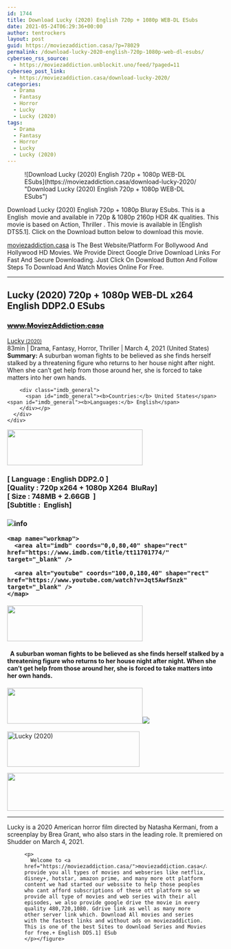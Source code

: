 ```yaml
---
id: 1744
title: Download Lucky (2020) English 720p + 1080p WEB-DL ESubs
date: 2021-05-24T06:29:36+00:00
author: tentrockers
layout: post
guid: https://moviezaddiction.casa/?p=78029
permalink: /download-lucky-2020-english-720p-1080p-web-dl-esubs/
cyberseo_rss_source:
  - https://moviezaddiction.unblockit.uno/feed/?paged=11
cyberseo_post_link:
  - https://moviezaddiction.casa/download-lucky-2020/
categories:
  - Drama
  - Fantasy
  - Horror
  - Lucky
  - Lucky (2020)
tags:
  - Drama
  - Fantasy
  - Horror
  - Lucky
  - Lucky (2020)
---
```

<figure class="entry-thumbnail">![Download Lucky (2020) English 720p + 1080p WEB-DL ESubs](https://moviezaddiction.casa/download-lucky-2020/ "Download Lucky (2020) English 720p + 1080p WEB-DL ESubs")  
</figure> 

<span>Download Lucky (2020) English 720p + 1080p Bluray ESubs. This is a English&nbsp; movie and available in 720p & 1080p 2160p HDR 4K qualities. This movie is based on Action, Thriller . This movie is available in [English DTS5.1]. Click on the Download button below to download this movie.</span>

<div class="entry clearfix">
  <p>
    <a href="https://moviezaddiction.casa">moviezaddiction.casa</a> is The Best Website/Platform For Bollywood And Hollywood HD Movies. We Provide Direct Google Drive Download Links For Fast And Secure Downloading. Just Click On Download Button And Follow Steps To Download And Watch Movies Online For Free.
  </p>
  
  <hr />
</div>

## <span>Lucky (2020) 720p + 1080p WEB-DL x264 English DDP2.0 ESubs</span>

### <span>~~www.MoviezAddiction.casa~~ </p> 

<div class="imdb_container">
  <div>
    <div class="imdb_dark">
      <div class="imdb_right">
        <span id="movie_title"><a href="https://www.imdb.com/title/tt11701774" target="_blank" rel="noopener">Lucky<small> (2020)</small></a></span><br /> <span id="genres">83min | Drama, Fantasy, Horror, Thriller | March 4, 2021 (United States)</span> <span id="summary"><b>Summary: </b>A suburban woman fights to be believed as she finds herself stalked by a threatening figure who returns to her house night after night. When she can&#8217;t get help from those around her, she is forced to take matters into her own hands.</span></p> 
        
        <div class="imdb_general">
          <span id="imdb_general"><b>Countries:</b> United States</span><span id="imdb_general"><b>Languages:</b> English</span>
        </div></p>
      </div>
    </div>
  </div>
</div>

<p>
  </span><img loading="lazy" class="aligncenter" src="https://moviezaddiction.casa/wp-content/uploads/2018/02/Media-Info.png?zoom=0.8099999785423279&resize=315%2C83&ssl=1" width="315" height="83" /></h3> 
  
  <h3 class="firstHeading">
    <span><span><strong>[ Language : English DDP2.0</strong>&nbsp;]</span><br /><span>[Quality : 720p x264 + 1080p X264&nbsp; BluRay]</span><br /><span>[ Size : 748MB + 2.66GB&nbsp; ]</span><br /><span>[Subtitle :&nbsp; English]<br /></span></span>
  </h3>
  
  <h3 class="firstHeading">
    <img src="https://i.imgur.com/AusysgD.png" alt="info" usemap="#workmap" /> </p> 
    
    <map name="workmap">
      <area alt="imdb" coords="0,0,80,40" shape="rect" href="https://www.imdb.com/title/tt11701774/" target="_blank" />
      
      <area alt="youtube" coords="100,0,180,40" shape="rect" href="https://www.youtube.com/watch?v=Jqt5AwfSnzk" target="_blank" />
    </map>
  </h3>
  
  <h4>
    <img loading="lazy" class="aligncenter" src="https://moviezaddiction.casa//wp-content/uploads/2018/02/Plot.jpeg?zoom=0.8099999785423279&resize=315%2C83&ssl=1" width="315" height="83" />
  </h4>
  
  <h4>
    <span>&nbsp; A suburban woman fights to be believed as she finds herself stalked by a threatening figure who returns to her house night after night. When she can’t get help from those around her, she is forced to take matters into her own hands.</span>
  </h4>
  
  <div class="wp-block-image">
    <h4 class="aligncenter">
      <img loading="lazy" class="aligncenter" src="https://moviezaddiction.casa/wp-content/uploads/2018/02/Screenshots-Button.png?zoom=0.8099999785423279&resize=315%2C83&ssl=1" width="315" height="83" /><img src="https://1.bp.blogspot.com/-vE3AVY3iubw/YKtEu5SFq0I/AAAAAAAADYg/jPx5Oe5oqCIm6gAuVdwS0BApm5w1CGrQwCLcBGAsYHQ/s16000/Lucky%2B%25282020%2529%2B1080p%2BWEB-DL%2Bx264%2BEnglish%2BDDP2.0%2BESubs%2B%255BWww.MoviezAddiction.casa%255D_s.jpg" />
    </h4>
  </div>
  
  <p>
    <img loading="lazy" class="aligncenter" src="https://moviezaddiction.casa//wp-content/uploads/2018/02/Download-Button-1.png?zoom=0.8099999785423279&resize=300%2C80&ssl=1" alt="Lucky (2020)" width="308" height="82" />
  </p>
  
  <p>
    <img loading="lazy" class="aligncenter" src="https://moviezaddiction.casa//wp-content/uploads/2017/11/cooltext264331638999588.gif" width="675" height="88" />
  </p>
  
  <hr />
  
  <p>
    Lucky is a 2020 American horror film directed by Natasha Kermani, from a screenplay by Brea Grant, who also stars in the leading role. It premiered on Shudder on March 4, 2021.
  </p>
  
  <div class="wp-block-image">
    <figure class="aligncenter"> <figure class="aligncenter"></figure> 
    
    <p>
      Welcome to <a href="https://moviezaddiction.casa/">moviezaddiction.casa</a>&nbsp;we provide you all types of movies and webseries like netflix, disney+, hotstar, amazon prime, and many more ott platform content we had started our webssite to help those peoples who cant afford subscriptions of these ott platform so we provide all type of movies and web series with their all episodes, we also provide google drive the movie in every quality 480,720,1080. Gdrive link as well as many more other server link which. Download All movies and series with the fastest links and without ads on moviezaddiction. This is one of the best Sites to download Series and Movies for free.+ English DD5.1] ESub
    </p></figure>
  </div>